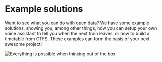 # Example solutions

Want to see what you can do with open data? We have some example solutions, showing you, among other things, how you can
setup your own voice assistant to tell you when the next train leaves, or how to build a timetable from GTFS. These
examples can form the basis of your next awesome project!

![Everything is possible when thinking out of the box](../../.gitbook/assets/giphy-1.gif)

